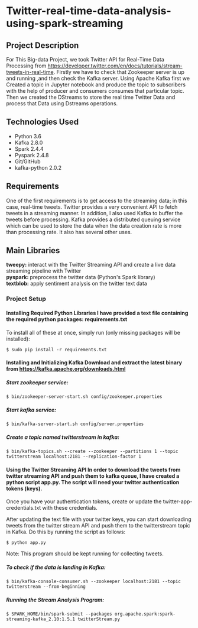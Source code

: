 # Twitter-real-time-data-analysis-using-spark-streaming


## Project Description
For This Big-data Project, we took Twitter API for Real-Time Data Processing from https://developer.twitter.com/en/docs/tutorials/stream-tweets-in-real-time.
Firstly we have to check that Zookeeper server is up and running ,and then check the Kafka server.
Using Apache Kafka first we Created a topic in Jupyter notebook and produce the topic to subscribers with the help of producer and consumers consumes that particular topic. 
Then we created the DStreams to store the real time Twitter Data and process that Data using Dstreams operations.

## Technologies Used
* Python 3.6
* Kafka 2.8.0
* Spark 2.4.4
* Pyspark 2.4.8
* Git/GitHub
* kafka-python 2.0.2

## Requirements 
One of the first requirements is to get access to the streaming data; in this case, real-time tweets. 
Twitter provides a very convenient API to fetch tweets in a streaming manner.
In addition, I also used Kafka to buffer the tweets before processing. 
Kafka provides a distributed queuing service which can be used to store the data when the data creation rate is more than processing rate. It also has several other uses.

## Main Libraries
<b> tweepy:</b> interact with the Twitter Streaming API and create a live data streaming pipeline with Twitter <br>
<b> pyspark: </b>preprocess the twitter data (Python's Spark library) <br>
<b> textblob:</b> apply sentiment analysis on the twitter text data <br>

### Project Setup

#### Installing Required Python Libraries I have provided a text file containing the required python packages: requirements.txt

To install all of these at once, simply run (only missing packages will be installed):
```
$ sudo pip install -r requirements.txt
```

#### Installing and Initializing Kafka Download and extract the latest binary from https://kafka.apache.org/downloads.html
##### Start zookeeper service:
```
$ bin/zookeeper-server-start.sh config/zookeeper.properties
```
##### Start kafka service:
```
$ bin/kafka-server-start.sh config/server.properties
```
##### Create a topic named twitterstream in kafka:
```
$ bin/kafka-topics.sh --create --zookeeper --partitions 1 --topic twitterstream localhost:2181 --replication-factor 1
```
#### Using the Twitter Streaming API In order to download the tweets from twitter streaming API and push them to kafka queue, I have created a python script app.py. The script will need your twitter authentication tokens (keys).

Once you have your authentication tokens, create or update the twitter-app-credentials.txt with these credentials.

After updating the text file with your twitter keys, you can start downloading tweets from the twitter stream API and push them to the twitterstream topic in Kafka. Do this by running the script as follows:
```
$ python app.py
```
Note: This program should be kept running for collecting tweets.

##### To check if the data is landing in Kafka: 
```
$ bin/kafka-console-consumer.sh --zookeeper localhost:2181 --topic twitterstream --from-beginning
```
##### Running the Stream Analysis Program: 
```
$ SPARK_HOME/bin/spark-submit --packages org.apache.spark:spark-streaming-kafka_2.10:1.5.1 twitterStream.py
```
